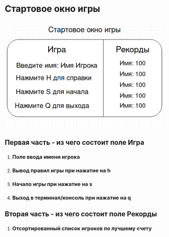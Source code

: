 # Стартовое окно игры

![Как должно выглядить](./assets/Screenshot%20from%202023-01-05%2017-14-31.png)

## Первая часть - из чего состоит поле **Игра**

1. ### Поле ввода имени игрока

2. ### Вывод правил игры при нажатие на **h**

3. ### Начало игры при нажатие на **s**

4. ### Выход в терминал/консоль при нажатие на **q**

## Вторая часть - из чего состоит поле **Рекорды**

1. ### Отсортированный список игроков по лучшему счету
